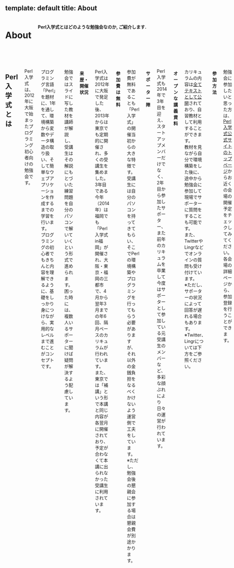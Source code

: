 template: default
title: About
---

<header>
    <div class="row">
        <div class="large-12 columns">
            <h1>About</h1>
            <h4>Perl入学式とはどのような勉強会なのか, ご紹介します.
            </h4>
        </div>
    </div>
</header>
<section id="main-content">
    <div class="row">
        <div class="large-12 medium-12 columns">
            <h2>Perl入学式とは</h2>

<p>
Perl入学式は、2012年に大阪で始まったプログラミング初心者向けの勉強会です。
</p>

<p>
プログラミング言語「Perl」を題材に、1年を通して、環境構築から変数やデータ構造の取り扱い、そして簡単なウェブアプリケーションを作成するまでの学習を行います。<br>
プログラミングの初心者でもきちんと内容を理解できるように、基礎をしっかり身につけながら、実用的なレベルまで進むことがコンセプトです。
</p>

<p>
勉強会ではスライドに写した教材を講師が解説し、受講生はその解説にもとづいた練習問題を自分のパソコンで解いていくという形式で進められます。<br>
困った時には、複数人いるサポーターに聞けば疑問が解決するよう配慮しています。
</p>

<h4>来歴・開催状況</h4>

<p>
Perl入学式は2012年に大阪で発足した後、2013年からは東京でも定期的に開催され、多くの受講生を集めました。<br>
3年目である今年（2014年）は福岡でも「Perl入学式 in福岡」が開催され、大阪・東京・福岡の三都市で、4月から翌年3月までの年6回、隔月ペースのカリキュラムが行われています。<br>
また、東京では「補講」という形で本講と同じ内容が各翌月に開催されており、予定が合わなくて本講に出られなかった受講生に利用されています。
</p>

<h4>参加費は無料</h4>

<p>
参加費が無料であることも「Perl入学式」の開催当初からの大きな特徴です。<br>
受講生には自分のパソコンを持ってきてもらい、そこでPerlの環境構築やプログラミングを行ってもらう必要がありますが、それ以外の金銭負担をなるべくかけないよう運営側で工夫をしています。<br>
※ただし、勉強会後の懇親会に参加する場合は懇親会費が別途かかります。
</p>

<h4>サポーター陣</h4>

<p>
Perl入学式も2014年で3年目を迎え、スタートアップメンバーだけでなく、2年目から参加したサポーター、また前年のカリキュラムを卒業して今度はサポーターとして参加している元受講生のメンバーなど、多彩な顔ぶれにより日々の運営が行われています。
</p>

<h4>オープンな講義資料</h4>

<p>
カリキュラムの内容は<a href="http://www.perl-entrance.org/handout.html">全てテキストとして公開</a>されており、自習教材として利用することができます。<br>
教材を見ながら自分で環境構築をした後に、途中から勉強会に参加して現場でサポーターに質問をすることも可能です。<br>
また、TwitterやLingrなどでオンラインの質問も受け付けています。<br>
※ただし、サポーターの状況によって回答が遅れる場合もあります。<br>
※Twitter、Lingrについては下方をご参照ください。<br>
</p>

<h4>参加方法</h4>

<p>
勉強会に参加したいと思った方は、<a href="http://www.perl-entrance.org/">Perl入学式公式サイトのトップページ</a>からお近くの会場の開催予定をチェックしてみてください。<br>
各会場の詳細ページから、参加登録を行うことができます。
</p>

<h4>必要な持ち物</h4>

<p>
ご自分のパソコンをお持ちください。Perlの環境構築や、練習問題の回答はその中で行って頂きます。
なお、飲食の可否は会場によって異なりますので、事前に状況をご確認ください。
</p>

<h4>お問い合わせ</h4>

<p>
その他、わからないことなどあればいつでもサポーターに質問してください。<br>
Twitter : <a href="https://twitter.com/Perl_Entrance">公式アカウント</a> / <a href="http://bit.ly/perlentrance-twitter-hashtag">ハッシュタグ</a><br>
Lingr : <a href="http://lingr.com/room/perlentrance_chats">Perl入学式 歓談所</a>
</p>

<p>
プログラミングはまったく初めてという方、他のプログラミング言語の経験はあるけれどPerlの基礎を学ぶ機会がほしいという方など、みなさんのご参加をお待ちしています。
</p>


        </div>
    </div>
</section>
